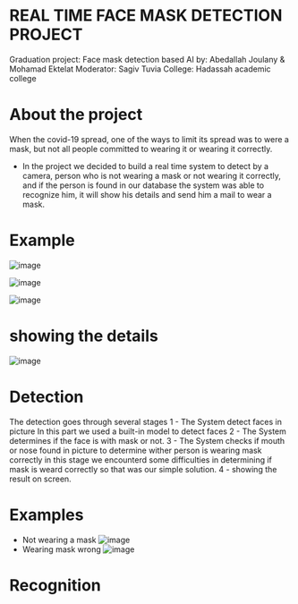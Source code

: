 # REAL TIME FACE MASK DETECTION PROJECT
Graduation project: Face mask detection based AI 
by: 
Abedallah Joulany &
Mohamad Ektelat
Moderator:
Sagiv Tuvia
College: 
Hadassah academic college

# About the project
When the covid-19 spread, one of the ways to limit its spread was to were a mask, but not all people committed to wearing it or wearing it correctly.

- In the project we decided to build a real time system to detect by a camera, person who is not wearing a mask or not wearing it correctly, and if the person is found in our database the system was able to recognize him, it will show his details and send him a mail to wear a mask.  

# Example
![image](https://user-images.githubusercontent.com/59060418/200169243-03aae822-f79b-49f2-99ca-171ccb81272e.png)

![image](https://user-images.githubusercontent.com/59060418/200169213-752f31ad-e298-4599-8a86-7bd0e5f609af.png)

![image](https://user-images.githubusercontent.com/59060418/200169249-70c242be-7cc9-4964-8ef3-a7a52b62b059.png)

# showing the details
![image](https://user-images.githubusercontent.com/59060418/200169302-38b06b9f-f2f9-4244-a51f-4d7eb2f6cb18.png)

# Detection
The detection goes through several stages
1 - The System detect faces in picture
  In this part we used a built-in model to detect faces
2 - The System determines if the face is with mask or not.
3 - The System checks if mouth or nose found in picture to determine wither person is wearing mask correctly
  in this stage we encounterd some difficulties in determining if mask is weard correctly so that was our simple solution.
4 - showing the result on screen.

# Examples
- Not wearing a mask
![image](https://user-images.githubusercontent.com/59060418/202166062-c1e8aa61-a9f1-45a8-aafe-2b9590992e80.png)
 - Wearing mask wrong
![image](https://user-images.githubusercontent.com/59060418/202166133-3d50a790-28f0-4726-abce-de400abb6d44.png)

# Recognition

